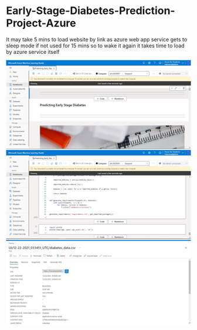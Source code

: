 # Early-Stage-Diabetes-Prediction-Project-Azure
It may take 5 mins to load website by link as azure web app service gets to sleep mode if not used for 15 mins so to wake it again it takes time to load by azure service itself


![](https://raw.githubusercontent.com/Atharv-Chaudhari/Early-Stage-Diabetes-Prediction/main/ss1.jpg)
![](https://raw.githubusercontent.com/Atharv-Chaudhari/Early-Stage-Diabetes-Prediction/main/ss2.jpg)
![](https://raw.githubusercontent.com/Atharv-Chaudhari/Early-Stage-Diabetes-Prediction/main/ss3.jpg)

